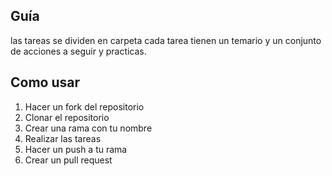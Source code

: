## Guía

las tareas se dividen en carpeta cada tarea tienen un temario y un conjunto de acciones a seguir y practicas.

## Como usar

1. Hacer un fork del repositorio
2. Clonar el repositorio
3. Crear una rama con tu nombre
4. Realizar las tareas
5. Hacer un push a tu rama
6. Crear un pull request
